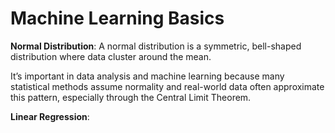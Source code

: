 # Machine Learning Basics

**Normal Distribution**:
A normal distribution is a symmetric, bell-shaped distribution where data cluster around the mean.

It’s important in data analysis and machine learning because many statistical methods assume normality and real-world data often approximate this pattern, especially through the Central Limit Theorem.

**Linear Regression**:
